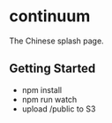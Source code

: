 # continuum
The Chinese splash page.

## Getting Started

* npm install
* npm run watch
* upload /public to S3
